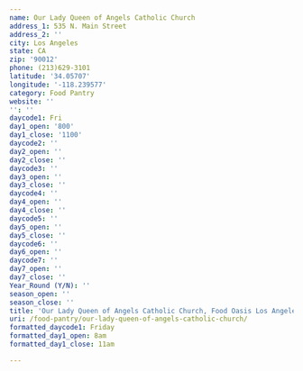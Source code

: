 ```yaml
---
name: Our Lady Queen of Angels Catholic Church
address_1: 535 N. Main Street
address_2: ''
city: Los Angeles
state: CA
zip: '90012'
phone: (213)629-3101
latitude: '34.05707'
longitude: '-118.239577'
category: Food Pantry
website: ''
'': ''
daycode1: Fri
day1_open: '800'
day1_close: '1100'
daycode2: ''
day2_open: ''
day2_close: ''
daycode3: ''
day3_open: ''
day3_close: ''
daycode4: ''
day4_open: ''
day4_close: ''
daycode5: ''
day5_open: ''
day5_close: ''
daycode6: ''
day6_open: ''
daycode7: ''
day7_open: ''
day7_close: ''
Year_Round (Y/N): ''
season_open: ''
season_close: ''
title: 'Our Lady Queen of Angels Catholic Church, Food Oasis Los Angeles'
uri: /food-pantry/our-lady-queen-of-angels-catholic-church/
formatted_daycode1: Friday
formatted_day1_open: 8am
formatted_day1_close: 11am

---
```

